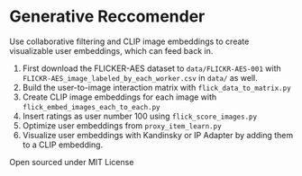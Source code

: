 
# Generative Reccomender

Use collaborative filtering and CLIP image embeddings to create visualizable user embeddings, which can feed back in.


1. First download the FLICKER-AES dataset to `data/FLICKR-AES-001` with `FLICKR-AES_image_labeled_by_each_worker.csv` in `data/` as well.
2. Build the user-to-image interaction matrix with `flick_data_to_matrix.py`
3. Create CLIP image embeddings for each image with `flick_embed_images_each_to_each.py`
4. Insert ratings as user number 100 using `flick_score_images.py`
5. Optimize user embeddings from `proxy_item_learn.py`
6. Visualize user embeddings with Kandinsky or IP Adapter by adding them to a CLIP embedding.


Open sourced under MIT License
